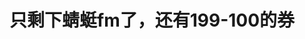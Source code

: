 # 只剩下蜻蜓fm了，还有199-100的券


<img src="static/image/smiley/default/lol.gif" smilieid="12" border="0" alt="" />
